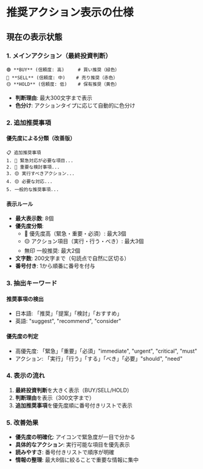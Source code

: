 # 推奨アクション表示の仕様

## 現在の表示状態

### 1. メインアクション（最終投資判断）
```
🟢 **BUY** (信頼度: 高)     # 買い推奨（緑色）
🔴 **SELL** (信頼度: 中)    # 売り推奨（赤色）
🟡 **HOLD** (信頼度: 低)    # 保有推奨（黄色）
```

- **判断理由**: 最大300文字まで表示
- **色分け**: アクションタイプに応じて自動的に色分け

### 2. 追加推奨事項

#### 優先度による分類（改善版）
```
📋 追加推奨事項
1. 🔴 緊急対応が必要な項目...
2. 🔴 重要な検討事項...
3. 🟡 実行すべきアクション...
4. 🟡 必要な対応...
5. 一般的な推奨事項...
```

#### 表示ルール
- **最大表示数**: 8個
- **優先度分類**:
  - 🔴 優先度高（緊急・重要・必須）: 最大3個
  - 🟡 アクション項目（実行・行う・べき）: 最大3個
  - 無印 一般推奨: 最大2個
- **文字数**: 200文字まで（句読点で自然に区切る）
- **番号付き**: 1から順番に番号を付与

### 3. 抽出キーワード

#### 推奨事項の検出
- 日本語: 「推奨」「提案」「検討」「おすすめ」
- 英語: "suggest", "recommend", "consider"

#### 優先度の判定
- 高優先度: 「緊急」「重要」「必須」"immediate", "urgent", "critical", "must"
- アクション: 「実行」「行う」「する」「べき」「必要」"should", "need"

### 4. 表示の流れ
1. **最終投資判断**を大きく表示（BUY/SELL/HOLD）
2. **判断理由**を表示（300文字まで）
3. **追加推奨事項**を優先度順に番号付きリストで表示

### 5. 改善効果
- **優先度の明確化**: アイコンで緊急度が一目で分かる
- **具体的なアクション**: 実行可能な項目を優先表示
- **読みやすさ**: 番号付きリストで順序が明確
- **情報の整理**: 最大8個に絞ることで重要な情報に集中